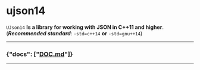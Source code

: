 # ujson14

`UJson14` **Is a library for working with JSON in C++11 and higher**. (***Recommended standard***: `-std=c++14` __or__ `-std=gnu++14`)

---

### {"docs": ["[DOC.md](/docs/DOC.md)"]}

---